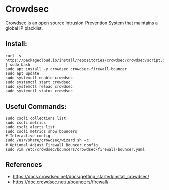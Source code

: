 Crowdsec
=====

Crowdsec is an open source Intrusion Prevention System that maintains a global IP blacklist. 

Install:
-------
```
curl -s https://packagecloud.io/install/repositories/crowdsec/crowdsec/script.deb.sh | sudo bash
sudo apt install -y crowdsec crowdsec-firewall-bouncer
sudo apt update
sudo systemctl enable crowdsec
sudo systemctl start crowdsec
sudo systemctl reload crowdsec
sudo systemctl status crowdsec
```

Useful Commands:
---------------
```
sudo cscli collections list
sudo cscli metrics
sudo cscli alerts list
sudo cscli metrics show bouncers
# Interactive config
sudo /usr/share/crowdsec/wizard.sh -c
# Optional:Adjust Firewall Bouncer config 
sudo vim /etc/crowdsec/bouncers/crowdsec-firewall-bouncer.yaml
```

References
----------
* https://docs.crowdsec.net/docs/getting_started/install_crowdsec/
* https://doc.crowdsec.net/u/bouncers/firewall/



